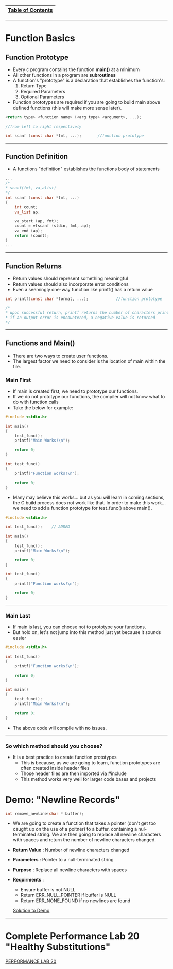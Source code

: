 |[Table of Contents](/00-Table-of-Contents.md)|
|---|

---

# Function Basics

## Function Prototype
* Every c program contains the function **main()** at a minimum
* All other functions in a program are **subroutines**
* A function's "prototype" is a declaration that establishes the function's:
    1. Return Type
    2. Required Parameters
    3. Optional Parameters
* Function prototypes are required if you are going to build main above defined functions (this will make more sense later). 

```c
<return type> <function name> (<arg type> <argument>, ...);

//from left to right respectively

int scanf (const char *fmt, ...);       //function prototype
```
 ---
## Function Definition

* A functions "definition" establishes the functions body of statements

```c
...
/*
* scanf(fmt, va_alist)
*/
int scanf (const char *fmt, ...)
{
    int count;
    va_list ap;

    va_start (ap, fmt);
    count = vfscanf (stdin, fmt, ap);
    va_end (ap);
    return (count);
}
...
```
---
## Function Returns

* Return values should represent something meaningful
* Return values should also incorporate error conditions
* Even a seemingly one-way function like printf() has a return value

```c
int printf(const char *format, ...);            //function prototype

/*
* upon successful return, printf returns the number of characters printed (excluding the null byte used to end output to strings).
* if an output error is encountered, a negative value is returned
*/
```

--- 
## Functions and Main()

* There are two ways to create user functions. 
* The largest factor we need to consider is the location of main within the file. 

### Main First

* If main is created first, we need to prototype our functions. 
* If we do not prototype our functions, the compiler will not know what to do with function calls
* Take the below for example:

```c
#include <stdio.h>

int main()
{
    test_func();
    printf("Main Works!\n");

    return 0;
}

int test_func() 
{
    printf("Function works!\n");

    return 0;
}
```

* Many may believe this works... but as you will learn in coming sections, the C build process does not work like that. In order to make this work... we need to add a function prototype for test_func() above main(). 

```c
#include <stdio.h>

int test_func();    // ADDED

int main()
{
    test_func();
    printf("Main Works!\n");

    return 0;
}

int test_func() 
{
    printf("Function works!\n");

    return 0;
}
```
---
### Main Last

* If main is last, you can choose not to prototype your functions. 
* But hold on, let's not jump into this method just yet because it sounds easier

```c
#include <stdio.h>

int test_func() 
{
    printf("Function works!\n");

    return 0;
}

int main()
{
    test_func();
    printf("Main Works!\n");

    return 0;
}
```

* The above code will compile with no issues. 

---
### So which method should you choose?

* It is a best practice to create function prototypes
    * This is because, as we are going to learn, function prototypes are often created inside header files
    * Those header files are then imported via #include
    * This method works very well for larger code bases and projects

# Demo: "Newline Records"

```c
int remove_newline(char * buffer);
```

* We are going to create a function that takes a pointer (don't get too caught up on the use of a poitner) to a buffer, containing a nul-terminated string. We are then going to replace all newline characters with spaces and return the number of newline characters changed. 

* **Return Value** : Number of newline characters changed
* **Parameters** : Pointer to a null-terminated string
* **Purpose** : Replace all newline characters with spaces
* **Requirments** : 
    * Ensure buffer is not NULL 
    * Return ERR_NULL_POINTER if buffer is NULL
    * Return ERR_NONE_FOUND if no newlines are found
    
    <a href="https://github.com/CyberTrainingUSAF/05-C-Programming/blob/master/08_Functions/demonstration_labs/newline_records.md" rel="Solution to Demo"> Solution to Demo </a>

---

# Complete Performance Lab 20 "Healthy Substitutions"

<a href="https://github.com/CyberTrainingUSAF/05-C-Programming/blob/master/08_Functions/performance_labs/lab8A/Lab20.md" rel="PERFORMANCE LAB 20"> PERFORMANCE LAB 20 </a>
